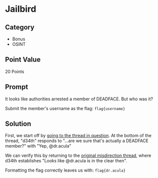 # Jailbird

## Category

- Bonus
- OSINT

## Point Value

20 Points

## Prompt

It looks like authorities arrested a member of DEADFACE. But who was it?

Submit the member's username as the flag: `flag{username}`

## Solution

First, we start off by [going to the thread in question](https://ghosttown.deadface.io/t/what-they-got-our-boy/80). At the bottom of the thread, "d34th" responds to "...are we sure that's actually a DEADFACE member?" with "Yep, @dr.acula"

We can verify this by returning to the [original misdirection thread](https://ghosttown.deadface.io/t/they-got-the-wrong-guy/75/6), where d34th establishes "Looks like @dr.acula is in the clear then". 

Formatting the flag correctly leaves us with: `flag{dr.acula}`
